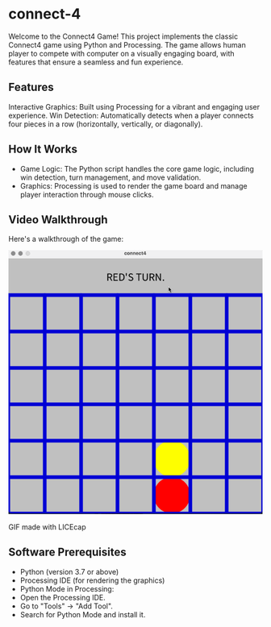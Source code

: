 # connect-4
Welcome to the Connect4 Game! This project implements the classic Connect4 game using Python and Processing. The game allows human player to compete with computer on a visually engaging board, with features that ensure a seamless and fun experience.

## Features
Interactive Graphics: Built using Processing for a vibrant and engaging user experience.
Win Detection: Automatically detects when a player connects four pieces in a row (horizontally, vertically, or diagonally).

## How It Works
* Game Logic: The Python script handles the core game logic, including win detection, turn management, and move validation.
* Graphics: Processing is used to render the game board and manage player interaction through mouse clicks.

## Video Walkthrough
Here's a walkthrough of the game:

<img src='connect4-1.gif' title='Video Walkthrough' width='' alt='Video Walkthrough' />

GIF made with LICEcap

## Software Prerequisites
- Python (version 3.7 or above)
- Processing IDE (for rendering the graphics)
- Python Mode in Processing:
 - Open the Processing IDE.
 - Go to "Tools" → "Add Tool".
 - Search for Python Mode and install it.
